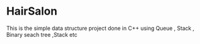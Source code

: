 # HairSalon
This is the simple data structure project done in C++ using Queue , Stack , Binary seach tree ,Stack etc
